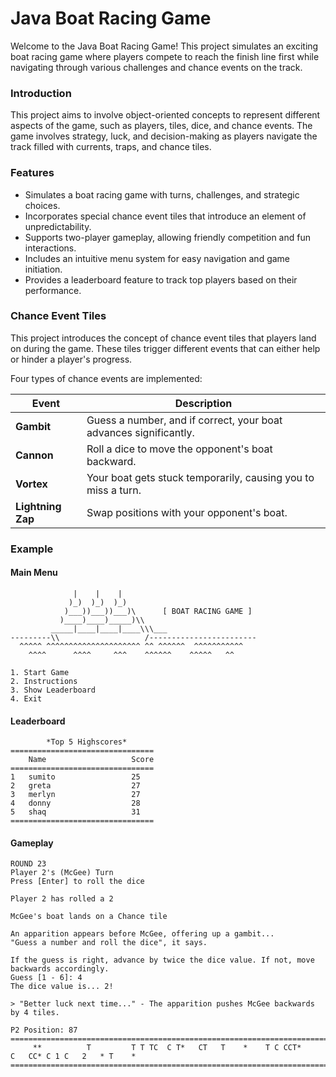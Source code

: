 # Java Boat Racing Game

Welcome to the Java Boat Racing Game! This project simulates an exciting boat racing game where players compete to reach the finish line first while navigating through various challenges and chance events on the track.

### Introduction
This project aims to involve object-oriented concepts to represent different aspects of the game, such as players, tiles, dice, and chance events. The game involves strategy, luck, and decision-making as players navigate the track filled with currents, traps, and chance tiles.

### Features

- Simulates a boat racing game with turns, challenges, and strategic choices.
- Incorporates special chance event tiles that introduce an element of unpredictability.
- Supports two-player gameplay, allowing friendly competition and fun interactions.
- Includes an intuitive menu system for easy navigation and game initiation.
- Provides a leaderboard feature to track top players based on their performance.


### Chance Event Tiles

This project introduces the concept of chance event tiles that players land on during the game. These tiles trigger different events that can either help or hinder a player's progress. 

Four types of chance events are implemented:

| Event             | Description                                                       |
|-------------------|-------------------------------------------------------------------|
| **Gambit**        | Guess a number, and if correct, your boat advances significantly. |
| **Cannon**        | Roll a dice to move the opponent's boat backward.                 |
| **Vortex**        | Your boat gets stuck temporarily, causing you to miss a turn.     |
| **Lightning Zap** | Swap positions with your opponent's boat.                       |



### Example
#### Main Menu
``` plaintext
              |    |    |
             )_)  )_)  )_)
            )___))___))___)\      [ BOAT RACING GAME ]
           )____)____)_____)\\
         _____|____|____|____\\\___
---------\\                   /------------------------
  ^^^^^ ^^^^^^^^^^^^^^^^^^^^^ ^^ ^^^^^^  ^^^^^^^^^^^
    ^^^^      ^^^^     ^^^    ^^^^^^    ^^^^^   ^^

1. Start Game
2. Instructions
3. Show Leaderboard
4. Exit
```

#### Leaderboard
``` plaintext
        *Top 5 Highscores*
================================
    Name                   Score     
================================
1   sumito                 25        
2   greta                  27        
3   merlyn                 27        
4   donny                  28        
5   shaq                   31        
================================
```

#### Gameplay
```
ROUND 23
Player 2's (McGee) Turn
Press [Enter] to roll the dice

Player 2 has rolled a 2

McGee's boat lands on a Chance tile 

An apparition appears before McGee, offering up a gambit...
"Guess a number and roll the dice", it says.

If the guess is right, advance by twice the dice value. If not, move backwards accordingly.
Guess [1 - 6]: 4
The dice value is... 2!

> "Better luck next time..." - The apparition pushes McGee backwards by 4 tiles.

P2 Position: 87
====================================================================================================
     **          T         T T TC  C T*   CT   T    *    T C CCT*      C   CC* C 1 C   2   * T    * 
====================================================================================================
```
